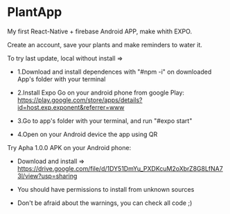# PlantApp

My first React-Native + firebase Android APP, make whith EXPO.

Create an account, save your plants and make reminders to water it. 

To try last update, local without install  =>

- 1.Download and install dependences with "#npm -i" on downloaded App's folder  with your terminal

- 2.Install Expo Go on your android phone from google Play: https://play.google.com/store/apps/details?id=host.exp.exponent&referrer=www

- 3.Go to app's folder with your terminal, and run "#expo start" 

- 4.Open on your Android device the app using QR

Try Apha 1.0.0 APK on your Android phone: 

- Download and install => https://drive.google.com/file/d/1DY51DmYu_PXDKcuM2oXbrZ8G8LfNA73l/view?usp=sharing

- You should have permissions to install from unknown sources
- Don't be afraid about the warnings, you can check all code ;)
